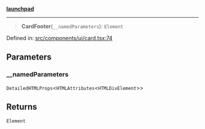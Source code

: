 [**launchpad**](index.md)

***

> **CardFooter**(`__namedParameters`): `Element`

Defined in: [src/components/ui/card.tsx:74](https://github.com/victorbratov/launchpad/blob/3cec89d9fa4be2794c552b4b2e488c08b6798868/src/components/ui/card.tsx#L74)

## Parameters

### \_\_namedParameters

`DetailedHTMLProps`\<`HTMLAttributes`\<`HTMLDivElement`\>\>

## Returns

`Element`
